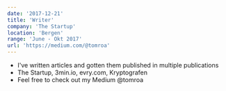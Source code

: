 ```yaml
---
date: '2017-12-21'
title: 'Writer'
company: 'The Startup'
location: 'Bergen'
range: 'June - Okt 2017'
url: 'https://medium.com/@tomroa'
---
```


- I've written articles and gotten them published in multiple publications
- The Startup, 3min.io, evry.com, Kryptografen
- Feel free to check out my Medium @tomroa
